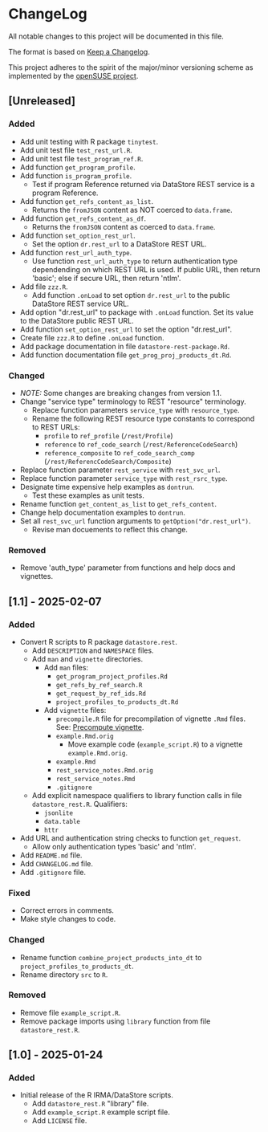 # ChangeLog

All notable changes to this project will be documented in this file.

The format is based on [Keep a Changelog](https://keepachangelog.com/).

This project adheres to the spirit of the major/minor versioning
scheme as implemented by the
[openSUSE project](https://en.opensuse.org/openSUSE:Versioning_scheme).

## [Unreleased]

### Added

- Add unit testing with R package `tinytest`.
- Add unit test file `test_rest_url.R`.
- Add unit test file `test_program_ref.R`.
- Add function `get_program_profile`.
- Add function `is_program_profile`.
  - Test if program Reference returned via DataStore REST service is a
    program Reference.
- Add function `get_refs_content_as_list`.
  - Returns the `fromJSON` content as NOT coerced to `data.frame`.
- Add function `get_refs_content_as_df`.
  - Returns the `fromJSON` content as coerced to `data.frame`.
- Add function `set_option_rest_url`.
  - Set the option `dr.rest_url` to a DataStore REST URL.
- Add function `rest_url_auth_type`.
  - Use function `rest_url_auth_type` to return authentication type
    dependending on which REST URL is used. If public URL, then return
    'basic'; else if secure URL, then return 'ntlm'.
- Add file `zzz.R`.
  - Add function `.onLoad` to set option `dr.rest_url` to the public
    DataStore REST service URL.
- Add option "dr.rest_url" to package with `.onLoad` function. Set its
  value to the DataStore public REST URL.
- Add function `set_option_rest_url` to set the option "dr.rest_url".
- Create file `zzz.R` to define `.onLoad` function.
- Add package documentation in file `datastore-rest-package.Rd`.
- Add function documentation file `get_prog_proj_products_dt.Rd`.

### Changed

- *NOTE:* Some changes are breaking changes from version 1.1.
- Change "service type" terminology to REST "resource" terminology.
  - Replace function parameters `service_type` with `resource_type`.
  - Rename the following REST resource type constants to correspond to
    REST URLs:
    - `profile` to `ref_profile` (`/rest/Profile`)
    - `reference` to `ref_code_search` (`/rest/ReferenceCodeSearch`)
    - `reference_composite` to `ref_code_search_comp` (`/rest/ReferencCodeSearch/Composite`)
- Replace function parameter `rest_service` with `rest_svc_url`.
- Replace function parameter `service_type` with `rest_rsrc_type`.
- Designate time expensive help examples as `dontrun`.
  - Test these examples as unit tests.
- Rename function `get_content_as_list` to `get_refs_content`.
- Change help documentation examples to `dontrun`.
- Set all `rest_svc_url` function arguments to
  `getOption("dr.rest_url")`.
  - Revise man docuements to reflect this change.

### Removed

- Remove 'auth_type' parameter from functions and help docs and vignettes.


## [1.1] - 2025-02-07

### Added

- Convert R scripts to R package `datastore.rest`.
  - Add `DESCRIPTION` and `NAMESPACE` files.
  - Add `man` and `vignette` directories.
    - Add `man` files:
      - `get_program_project_profiles.Rd`
      - `get_refs_by_ref_search.R`
      - `get_request_by_ref_ids.Rd`
      - `project_profiles_to_products_dt.Rd`
    - Add `vignette` files:
      - `precompile.R` file for precompilation of vignette
        `.Rmd` files. See:
        [Precompute vignette](https://www.r-bloggers.com/2019/12/how-to-precompute-package-vignettes-or-pkgdown-articles/).
      - `example.Rmd.orig`
        - Move example code (`example_script.R`) to a vignette
          `example.Rmd.orig`.
      - `example.Rmd`
      - `rest_service_notes.Rmd.orig`
      - `rest_service_notes.Rmd`
      - `.gitignore`
  - Add explicit namespace qualifiers to library function calls in
    file `datastore_rest.R`. Qualifiers:
    - `jsonlite`
    - `data.table`
    - `httr`
- Add URL and authentication string checks to function `get_request`.
  - Allow only authentication types 'basic' and 'ntlm'.
- Add `README.md` file.
- Add `CHANGELOG.md` file.
- Add `.gitignore` file.

### Fixed

- Correct errors in comments.
- Make style changes to code.

### Changed

- Rename function `combine_project_products_into_dt` to
  `project_profiles_to_products_dt`.
- Rename directory `src` to `R`.

### Removed

- Remove file `example_script.R`.
- Remove package imports using `library` function from file
  `datastore_rest.R`.

## [1.0] - 2025-01-24

### Added

- Initial release of the R IRMA/DataStore scripts.
    - Add `datastore_rest.R` "library" file.
    - Add `example_script.R` example script file.
    - Add `LICENSE` file.
